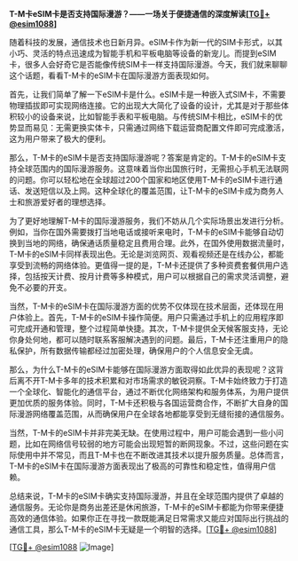 **T-M卡eSIM卡是否支持国际漫游？——一场关于便捷通信的深度解读[[TG💪+ @esim1088](https://t.me/s/esim1088)]**

随着科技的发展，通信技术也日新月异。eSIM卡作为新一代的SIM卡形式，以其小巧、灵活的特点迅速成为智能手机和平板电脑等设备的新宠儿。而提到eSIM卡，很多人会好奇它是否能像传统SIM卡一样支持国际漫游。今天，我们就来聊聊这个话题，看看T-M卡的eSIM卡在国际漫游方面表现如何。

首先，让我们简单了解一下eSIM卡是什么。eSIM卡是一种嵌入式SIM卡，不需要物理插拔即可实现网络连接。它的出现大大简化了设备的设计，尤其是对于那些体积较小的设备来说，比如智能手表和平板电脑。与传统SIM卡相比，eSIM卡的优势显而易见：无需更换实体卡，只需通过网络下载运营商配置文件即可完成激活，这为用户带来了极大的便利。

那么，T-M卡的eSIM卡是否支持国际漫游呢？答案是肯定的。T-M卡的eSIM卡支持全球范围内的国际漫游服务。这意味着当你出国旅行时，无需担心手机无法联网的问题。你可以轻松地在全球超过200个国家和地区使用T-M卡的eSIM卡进行通话、发送短信以及上网。这种全球化的覆盖范围，让T-M卡的eSIM卡成为商务人士和旅游爱好者的理想选择。

为了更好地理解T-M卡的国际漫游服务，我们不妨从几个实际场景出发进行分析。例如，当你在国外需要拨打当地电话或接听来电时，T-M卡的eSIM卡能够自动切换到当地的网络，确保通话质量稳定且费用合理。此外，在国外使用数据流量时，T-M卡的eSIM卡同样表现出色。无论是浏览网页、观看视频还是在线办公，都能享受到流畅的网络体验。更值得一提的是，T-M卡还提供了多种资费套餐供用户选择，包括按天计费、按月计费等多种模式，用户可以根据自己的需求灵活调整，避免不必要的开支。

当然，T-M卡的eSIM卡在国际漫游方面的优势不仅体现在技术层面，还体现在用户体验上。首先，T-M卡的eSIM卡操作简便。用户只需通过手机上的应用程序即可完成开通和管理，整个过程简单快捷。其次，T-M卡提供全天候客服支持，无论你身处何地，都可以随时联系客服解决遇到的问题。最后，T-M卡还注重用户的隐私保护，所有数据传输都经过加密处理，确保用户的个人信息安全无虞。

那么，为什么T-M卡的eSIM卡能够在国际漫游方面取得如此优异的表现呢？这背后离不开T-M卡多年的技术积累和对市场需求的敏锐洞察。T-M卡始终致力于打造一个全球化、智能化的通信平台，通过不断优化网络架构和服务体系，为用户提供更加优质的服务体验。同时，T-M卡还积极与各国运营商合作，不断扩大自身的国际漫游网络覆盖范围，从而确保用户在全球各地都能享受到无缝衔接的通信服务。

当然，T-M卡的eSIM卡并非完美无缺。在使用过程中，用户可能会遇到一些小问题，比如在网络信号较弱的地方可能会出现短暂的断网现象。不过，这些问题在实际使用中并不常见，而且T-M卡也在不断改进其技术以提升服务质量。总体而言，T-M卡的eSIM卡在国际漫游方面表现出了极高的可靠性和稳定性，值得用户信赖。

总结来说，T-M卡的eSIM卡确实支持国际漫游，并且在全球范围内提供了卓越的通信服务。无论你是商务出差还是休闲旅游，T-M卡的eSIM卡都能为你带来便捷高效的通信体验。如果你正在寻找一款既能满足日常需求又能应对国际出行挑战的通信工具，那么T-M卡的eSIM卡无疑是一个明智的选择。[[TG💪+ @esim1088](https://t.me/s/esim1088)]

[[TG💪+ @esim1088](https://t.me/s/esim1088) ![Image](https://i.postimg.cc/4NQfJmqS/Snipaste-2025-05-13-00-14-12.png)]